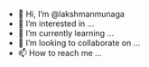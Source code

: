 - 👋 Hi, I’m @lakshmanmunaga
- 👀 I’m interested in ...
- 🌱 I’m currently learning ...
- 💞️ I’m looking to collaborate on ...
- 📫 How to reach me ...

<!---
lakshmanmunaga/lakshmanmunaga is a ✨ special ✨ repository because its `README.md` (this file) appears on your GitHub profile.
You can click the Preview link to take a look at your changes.
--->
